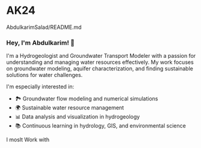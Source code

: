 # AK24
AbdulkarimSalad/README.md
### Hey, I'm Abdulkarim! 👋

I'm a Hydrogeologist and Groundwater Transport Modeler with a passion for understanding and managing water resources effectively. My work focuses on groundwater modeling, aquifer characterization, and finding sustainable solutions for water challenges.

I'm especially interested in:
- 🏞 Groundwater flow modeling and numerical simulations
- 🌍 Sustainable water resource management
- 📊 Data analysis and visualization in hydrogeology
- 📚 Continuous learning in hydrology, GIS, and environmental science

I moslt Work with
